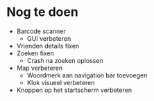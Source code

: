 # Nog te doen
* Barcode scanner
    - GUI verbeteren
* Vrienden details fixen
* Zoeken fixen
    - Crash na zoeken oplossen
* Map verbeteren
    - Woordmerk aan navigation bar toevoegen
    - Klok visueel verbeteren
* Knoppen op het startscherm verbeteren
